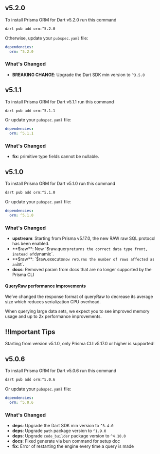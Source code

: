 ## v5.2.0

To install Prisma ORM for Dart v5.2.0 run this command

```bash
dart pub add orm:^5.2.0
```

Otherwise, update your `pubspec.yaml` file:

```yaml
dependencies:
  orm: ^5.2.0
```

### What's Changed

- **BREAKING CHANGE**: Upgrade the Dart SDK min version to `^3.5.0`

## v5.1.1

To install Prisma ORM for Dart v5.1.1 run this command

```bash
dart pub add orm:^5.1.1
```

Or update your `pubspec.yaml` file:

```yaml
dependencies:
  orm: ^5.1.1
```

### What's Changed

- **fix**: primitive type fields cannot be nullable.

## v5.1.0

To install Prisma ORM for Dart v5.1.0 run this command

```bash
dart pub add orm:^5.1.0
```

Or update your `pubspec.yaml` file:

```yaml
dependencies:
  orm: ^5.1.0
```

### What's Changed

- **upstream**: Starting from Prisma v5.17.0, the new RAW raw SQL protocol has been enabled.
- **$raw**: Now `$raw.query` returns the correct data type front, instead of `dynamic`.
- **$raw**: `$raw.execute` now returns the number of rows affected as an `int`.
- **docs**: Removed param from docs that are no longer supported by the Prisma CLI

#### QueryRaw performance improvements

We’ve changed the response format of queryRaw to decrease its average size which reduces serialization CPU overhead.

When querying large data sets, we expect you to see improved memory usage and up to 2x performance improvements.

## ‼️Important Tips

Starting from version v5.1.0, only Prisma CLI v5.17.0 or higher is supported!

## v5.0.6

To install Prisma ORM for Dart v5.0.6 run this command

```bash
dart pub add orm:^5.0.6
```

Or update your `pubspec.yaml` file:

```yaml
dependencies:
  orm: ^5.0.6
```

### What's Changed

- **deps**: Upgrade the Dart SDK min version to `^3.4.0`
- **deps**: Upgrade `path` package version to `^1.9.0`
- **deps**: Upgrade `code_builder` package version to `^4.10.0`
- **docs**: Fixed generate via bun command for setup doc
- **fix**: Error of restarting the engine every time a query is made
